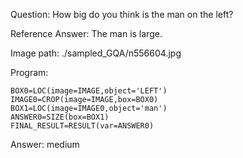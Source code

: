 Question: How big do you think is the man on the left?

Reference Answer: The man is large.

Image path: ./sampled_GQA/n556604.jpg

Program:

```
BOX0=LOC(image=IMAGE,object='LEFT')
IMAGE0=CROP(image=IMAGE,box=BOX0)
BOX1=LOC(image=IMAGE0,object='man')
ANSWER0=SIZE(box=BOX1)
FINAL_RESULT=RESULT(var=ANSWER0)
```
Answer: medium

